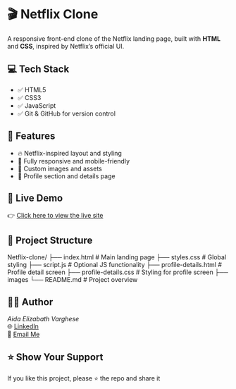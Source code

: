 # 🎬 Netflix Clone

A responsive front-end clone of the Netflix landing page, built with **HTML** and **CSS**, inspired by Netflix’s official UI.

## 💻 Tech Stack

- ✅ HTML5  
- ✅ CSS3  
- ✅ JavaScript  
- ✅ Git & GitHub for version control  

## 📸 Features

- 🔥 Netflix-inspired layout and styling  
- 📱 Fully responsive and mobile-friendly  
- 🎨 Custom images and assets  
- 👤 Profile section and details page  

## 🚀 Live Demo

👉 [Click here to view the live site](https://github.com/Aidaelizabath/Netflix-clone.git)  


## 📁 Project Structure
Netflix-clone/
├── index.html # Main landing page
├── styles.css # Global styling
├── script.js # Optional JS functionality
├── profile-details.html # Profile detail screen
├── profile-details.css # Styling for profile screen
├── images
└── README.md # Project overview

## 👩‍💻 Author

*Aida Elizabath Varghese*  
🌐 [LinkedIn](https://www.linkedin.com/in/aida-elizabath-varghese-ab4b9b34b/)  
📧 [Email Me](mailto:aiadelizabathvarghese2003@email.com)


## ⭐ Show Your Support

If you like this project, please ⭐ the repo and share it
